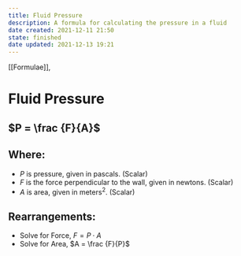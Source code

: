```yaml
---
title: Fluid Pressure
description: A formula for calculating the pressure in a fluid
date created: 2021-12-11 21:50
state: finished
date updated: 2021-12-13 19:21
---
```


[[Formulae]],

# Fluid Pressure

## $P = \frac {F}{A}$

## Where:

- $P$ is pressure, given in pascals. (Scalar)
- $F$ is the force perpendicular to the wall, given in newtons. (Scalar)
- $A$ is area, given in meters<sup>2</sup>. (Scalar)

## Rearrangements:

- Solve for Force, $F = P⋅A$
- Solve for Area, $A = \frac {F}{P}$
